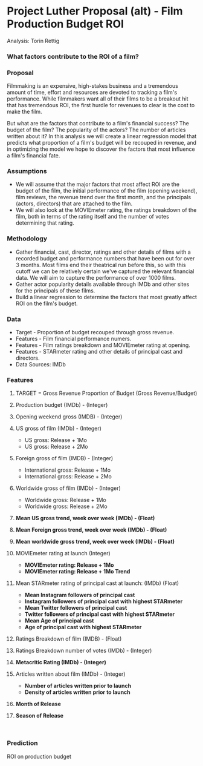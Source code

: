 # Project Luther Proposal (alt) - Film Production Budget ROI

Analysis: Torin Rettig

### What factors contribute to the ROI of a film? 

### Proposal

Filmmaking is an expensive, high-stakes business and a tremendous amount of time, effort and resources are devoted to tracking a film's performance. While filmmakers want all of their films to be a breakout hit that has tremendous ROI, the first hurdle for revenues to clear is the cost to make the film. 

But what are the factors that contribute to a film's financial success? The budget of the film? The popularity of the actors? The number of articles written about it? In this analysis we will create a linear regression model that predicts what proportion of a film's budget will be recouped in revenue, and in optimizing the model we hope to discover the factors that most influence a film's financial fate. 

### Assumptions

- We will assume that the major factors that most affect ROI are the budget of the film, the initial performance of the film (opening weekend), film reviews, the revenue trend over the first month, and the principals (actors, directors) that are attached to the film. 
- We will also look at the MOVIEmeter rating, the ratings breakdown of the film, both in terms of the rating itself and the number of votes determining that rating. 

### Methodology

- Gather financial, cast, director, ratings and other details of films with a recorded budget and performance numbers that have been out for over 3 months. Most films end their theatrical run before this, so with this cutoff we can be relatively certain we've captured the relevant financial data. We will aim to capture the performance of over 1000 films.
- Gather actor popularity details  available through IMDb and other sites for the principals of these films.
- Build a linear regression to determine the factors that most greatly affect ROI on the film's budget.

### Data

- Target - Proportion of budget recouped through gross revenue.
- Features - Film financial performance numers. 
- Features - Film ratings breakdown and MOVIEmeter rating at opening.
- Features - STARmeter rating and other details of principal cast and directors. 
- Data Sources: IMDb

### Features

1. TARGET = Gross Revenue Proportion of Budget (Gross Revenue/Budget)
2. Production budget (IMDb) - (Integer)
3. Opening weekend gross  (IMDB) - (Integer)
4. US gross of film  (IMDb) - (Integer)

   - US gross: Release + 1Mo
   - US gross: Release + 2Mo
5. Foreign gross of film (IMDB) - (Integer)

   - International gross: Release + 1Mo
   - International gross: Release + 2Mo
6. Worldwide gross of film (IMDb) - (Integer)

   - Worldwide gross: Release + 1Mo
   - Worldwide gross: Release + 2Mo
7. __Mean US gross trend, week over week (IMDb) - (Float)__
8. __Mean Foreign gross trend, week over week (IMDb) - (Float)__
9. __Mean worldwide gross trend, week over week (IMDb) - (Float)__
10. MOVIEmeter rating at launch (Integer)
    - __MOVIEmeter rating: Release + 1Mo__
    - __MOVIEmeter rating: Release + 1Mo Trend__
11. Mean STARmeter rating of principal cast at launch:  (IMDb) (Float)
    - __Mean Instagram followers of principal cast__
    - __Instagram followers of principal cast with highest STARmeter__
    - __Mean Twitter followers of principal cast__
    - __Twitter followers of principal cast with highest STARmeter__
    - __Mean Age of principal cast__
    - __Age of principal cast with highest STARmeter__
12. Ratings Breakdown of film (IMDB) - (Float)
13. Ratings Breakdown number of votes (IMDb) - (Integer)
14. __Metacritic Rating (IMDb) - (Integer)__
15. Articles written about film (IMDb) - (Integer)
    - __Number of articles written prior to launch__
    - __Density of articles written prior to launch__
16. __Month of Release__
17. __Season of Release__

  ​    

    

### Prediction

ROI on production budget



